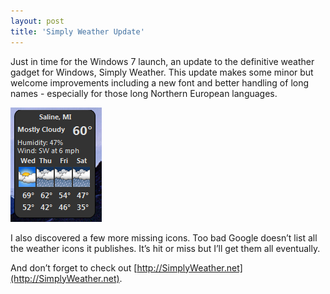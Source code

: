 ```yaml
---
layout: post
title: 'Simply Weather Update'
---
```

Just in time for the Windows 7 launch, an update to the definitive weather gadget for Windows, Simply Weather. This update makes some minor but welcome improvements including a new font and better handling of long names - especially for those long Northern European languages.

[![Simply Weather Gadget](/cdn/images/blog/SimplyWeatherUpdate_128F2/20091021_2101_thumb.png)](/cdn/images/blog/SimplyWeatherUpdate_128F2/20091021_2101.png)

I also discovered a few more missing icons. Too bad Google doesn’t list all the weather icons it publishes. It’s hit or miss but I’ll get them all eventually.

And don’t forget to check out [http://SimplyWeather.net](http://SimplyWeather.net).
